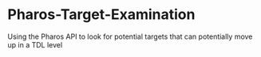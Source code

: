# Pharos-Target-Examination
Using the Pharos API to look for potential targets that can potentially move up in a TDL level
